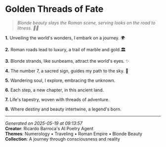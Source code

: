 # Golden Threads of Fate

> *Blonde beauty slays the Roman scene, serving looks on the road to litness. 💅🚀*

**1.** Unveiling the world's wonders, I embark on a journey. 🌍


**2.** Roman roads lead to luxury, a trail of marble and gold.🏛️


**3.** Blonde strands, like sunbeams, attract the world's eyes. ✨


**4.** The number 7, a sacred sign, guides my path to the sky. 🔢


**5.** Wandering soul, I explore, embracing the unknown.


**6.** Each step, a new chapter, in this ancient land.


**7.** Life's tapestry, woven with threads of adventure.


**8.** Where destiny and beauty intertwine, a legend's born.



---

*Generated on 2025-05-19 at 09:13:57*  
**Creator**: Ricardo Barroca's AI Poetry Agent  
**Themes**: Numerology • Traveling • Roman Empire • Blonde Beauty  
**Collection**: A journey through consciousness and reality